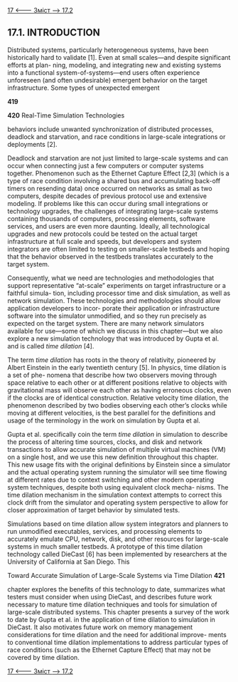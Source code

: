 [17 <--- ](17.md) [   Зміст   ](README.md) [--> 17.2](17_2.md)

## 17.1. INTRODUCTION

Distributed systems, particularly heterogeneous systems, have been historically hard to validate [1]. Even at small scales—and despite significant efforts at plan- ning, modeling, and integrating new and existing systems into a functional system-of-systems—end users often experience unforeseen (and often undesirable) emergent behavior on the target infrastructure. Some types of unexpected emergent

**419**



**420**                                       Real-Time Simulation Technologies

 

behaviors include unwanted synchronization of distributed processes, deadlock and starvation, and race conditions in large-scale integrations or deployments [2].

Deadlock and starvation are not just limited to large-scale systems and can occur when connecting just a few computers or computer systems together. Phenomenon such as the Ethernet Capture Effect [2,3] (which is a type of race condition involving a shared bus and accumulating back-off timers on resending data) once occurred on networks as small as two computers, despite decades of previous protocol use and extensive modeling. If problems like this can occur during small integrations or technology upgrades, the challenges of integrating large-scale systems containing thousands of computers, processing elements, software services, and users are even more daunting. Ideally, all technological upgrades and new protocols could be tested on the actual target infrastructure at full scale and speeds, but developers and system integrators are often limited to testing on smaller-scale testbeds and hoping that the behavior observed in the testbeds translates accurately to the target system.

Consequently, what we need are technologies and methodologies that support representative “at-scale” experiments on target infrastructure or a faithful simula- tion, including processor time and disk simulation, as well as network simulation. These technologies and methodologies should allow application developers to incor- porate their application or infrastructure software into the simulator unmodified, and so they run precisely as expected on the target system. There are many network simulators available for use—some of which we discuss in this chapter—but we also explore a new simulation technology that was introduced by Gupta et al. and is called *time dilation* [4].

The term *time dilation* has roots in the theory of relativity, pioneered by Albert Einstein in the early twentieth century [5]. In physics, time dilation is a set of phe- nomena that describe how two observers moving through space relative to each other or at different positions relative to objects with gravitational mass will observe each other as having erroneous clocks, even if the clocks are of identical construction. Relative velocity time dilation, the phenomenon described by two bodies observing each other’s clocks while moving at different velocities, is the best parallel for the definitions and usage of the terminology in the work on simulation by Gupta et al.

Gupta et al. specifically coin the term *time dilation* in simulation to describe the process of altering time sources, clocks, and disk and network transactions to allow accurate simulation of multiple virtual machines (VM) on a single host, and we use this new definition throughout this chapter. This new usage fits with the original definitions by Einstein since a simulator and the actual operating system running the simulator will see time flowing at different rates due to context switching and other modern operating system techniques, despite both using equivalent clock mecha- nisms. The time dilation mechanism in the simulation context attempts to correct this clock drift from the simulator and operating system perspective to allow for closer approximation of target behavior by simulated tests.

Simulations based on time dilation allow system integrators and planners to run unmodified executables, services, and processing elements to accurately emulate CPU, network, disk, and other resources for large-scale systems in much smaller testbeds. A prototype of this time dilation technology called DieCast [6] has been implemented by researchers at the University of California at San Diego. This



Toward Accurate Simulation of Large-Scale Systems via Time Dilation       **421**

 

chapter explores the benefits of this technology to date, summarizes what testers must consider when using DieCast, and describes future work necessary to mature time dilation techniques and tools for simulation of large-scale distributed systems. This chapter presents a survey of the work to date by Gupta et al. in the application of time dilation to simulation in DieCast. It also motivates future work on memory management considerations for time dilation and the need for additional improve- ments to conventional time dilation implementations to address particular types of race conditions (such as the Ethernet Capture Effect) that may not be covered by time dilation.

[17 <--- ](17.md) [   Зміст   ](README.md) [--> 17.2](17_2.md)